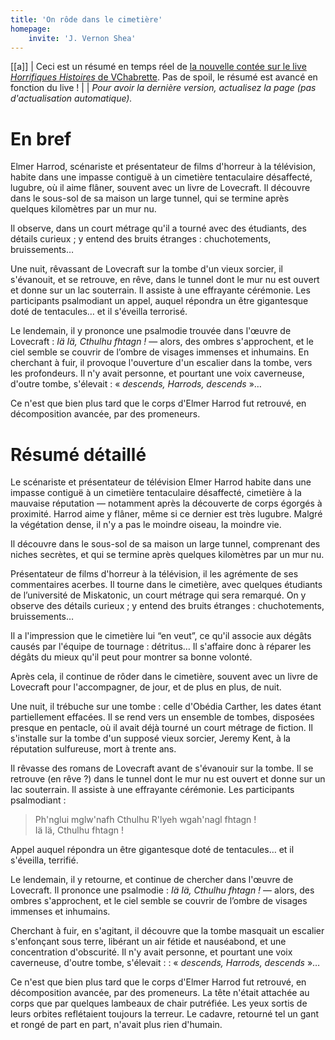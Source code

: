 ```yaml
---
title: 'On rôde dans le cimetière'
homepage:
    invite: 'J. Vernon Shea'
---
```


[[a]]
| Ceci est un résumé en temps réel de [la nouvelle contée sur le live _Horrifiques Histoires_ de VChabrette](https://www.twitch.tv/vchabrette). Pas de spoil, le résumé est avancé en fonction du live !
|
| _Pour avoir la dernière version, actualisez la page (pas d'actualisation automatique)._

# En bref

Elmer Harrod, scénariste et présentateur de films d'horreur à la télévision, habite dans une impasse contiguë à un cimetière tentaculaire désaffecté, lugubre, où il aime flâner, souvent avec un livre de Lovecraft. Il découvre dans le sous-sol de sa maison un large tunnel, qui se termine après quelques kilomètres par un mur nu.

Il observe, dans un court métrage qu'il a tourné avec des étudiants, des détails curieux ; y entend des bruits étranges : chuchotements, bruissements…

Une nuit, rêvassant de Lovecraft sur la tombe d'un vieux sorcier, il s'évanouit, et se retrouve, en rêve, dans le tunnel dont le mur nu est ouvert et donne sur un lac souterrain. Il assiste à une effrayante cérémonie. Les participants psalmodiant un appel, auquel répondra un être gigantesque doté de tentacules… et il s'éveilla terrorisé.

Le lendemain, il y prononce une psalmodie trouvée dans l'œuvre de Lovecraft : _Iä Iä, Cthulhu fhtagn !_ — alors, des ombres s'approchent, et le ciel semble se couvrir de l’ombre de visages immenses et inhumains. En cherchant à fuir, il provoque l'ouverture d'un escalier dans la tombe, vers les profondeurs. Il n'y avait personne, et pourtant une voix caverneuse, d'outre tombe, s'élevait : « _descends, Harrods, descends_ »…

Ce n'est que bien plus tard que le corps d'Elmer Harrod fut retrouvé, en décomposition avancée, par des promeneurs.

# Résumé détaillé

Le scénariste et présentateur de télévision Elmer Harrod habite dans une impasse contiguë à un cimetière tentaculaire désaffecté, cimetière à la mauvaise réputation — notamment après la découverte de corps égorgés à proximité. Harrod aime y flâner, même si ce dernier est très lugubre. Malgré la végétation dense, il n'y a pas le moindre oiseau, la moindre vie.

Il découvre dans le sous-sol de sa maison un large tunnel, comprenant des niches secrètes, et qui se termine après quelques kilomètres par un mur nu.

Présentateur de films d'horreur à la télévision, il les agrémente de ses commentaires acerbes. Il tourne dans le cimetière, avec quelques étudiants de l’université de Miskatonic, un court métrage qui sera remarqué. On y observe des détails curieux ; y entend des bruits étranges : chuchotements, bruissements…

Il a l'impression que le cimetière lui “en veut”, ce qu'il associe aux dégâts causés par l'équipe de tournage : détritus… Il s'affaire donc à réparer les dégâts du mieux qu'il peut pour montrer sa bonne volonté.

Après cela, il continue de rôder dans le cimetière, souvent avec un livre de Lovecraft pour l'accompagner, de jour, et de plus en plus, de nuit.

Une nuit, il trébuche sur une tombe : celle d'Obédia Carther, les dates étant partiellement effacées. Il se rend vers un ensemble de tombes, disposées presque en pentacle, où il avait déjà tourné un court métrage de fiction. Il s'installe sur la tombe d'un supposé vieux sorcier, Jeremy Kent, à la réputation sulfureuse, mort à trente ans.

Il rêvasse des romans de Lovecraft avant de s'évanouir sur la tombe. Il se retrouve (en rêve ?) dans le tunnel dont le mur nu est ouvert et donne sur un lac souterrain. Il assiste à une effrayante cérémonie. Les participants psalmodiant :

> Ph'nglui mglw'nafh Cthulhu R'lyeh wgah'nagl fhtagn !  
> Iä Iä, Cthulhu fhtagn !

Appel auquel répondra un être gigantesque doté de tentacules… et il s'éveilla, terrifié.

Le lendemain, il y retourne, et continue de chercher dans l'œuvre de Lovecraft. Il prononce une psalmodie : _Iä Iä, Cthulhu fhtagn !_ — alors, des ombres s'approchent, et le ciel semble se couvrir de l’ombre de visages immenses et inhumains.

Cherchant à fuir, en s'agitant, il découvre que la tombe masquait un escalier s'enfonçant sous terre, libérant un air fétide et nauséabond, et une concentration d'obscurité. Il n'y avait personne, et pourtant une voix caverneuse, d'outre tombe, s'élevait :  : « _descends, Harrods, descends_ »…

Ce n'est que bien plus tard que le corps d'Elmer Harrod fut retrouvé, en décomposition avancée, par des promeneurs. La tête n'était attachée au corps que par quelques lambeaux de chair putréfiée. Les yeux sortis de leurs orbites reflétaient toujours la terreur. Le cadavre, retourné tel un gant et rongé de part en part, n'avait plus rien d'humain.